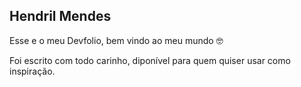 ## Hendril Mendes ##
Esse e o meu Devfolio, bem vindo ao meu mundo 🤓

Foi escrito com todo carinho, diponível para quem quiser usar como inspiração.